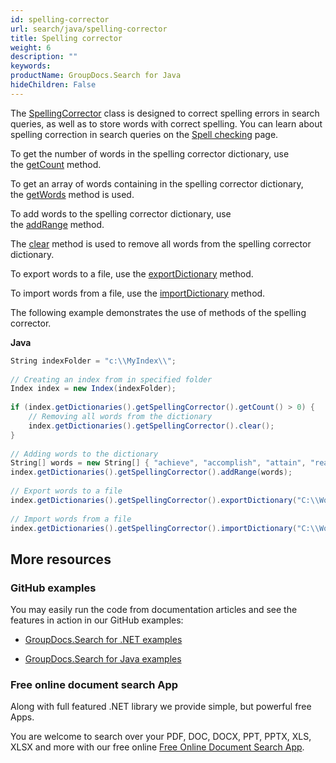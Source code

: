 ```yaml
---
id: spelling-corrector
url: search/java/spelling-corrector
title: Spelling corrector
weight: 6
description: ""
keywords: 
productName: GroupDocs.Search for Java
hideChildren: False
---
```

The [SpellingCorrector](https://apireference.groupdocs.com/search/java/com.groupdocs.search.dictionaries/SpellingCorrector) class is designed to correct spelling errors in search queries, as well as to store words with correct spelling. You can learn about spelling correction in search queries on the [Spell checking](Spell%2Bchecking.html) page.

To get the number of words in the spelling corrector dictionary, use the [getCount](https://apireference.groupdocs.com/search/java/com.groupdocs.search.dictionaries/SpellingCorrector#getCount()) method.

To get an array of words containing in the spelling corrector dictionary, the [getWords](https://apireference.groupdocs.com/search/java/com.groupdocs.search.dictionaries/SpellingCorrector#getWords()) method is used.

To add words to the spelling corrector dictionary, use the [addRange](https://apireference.groupdocs.com/search/java/com.groupdocs.search.dictionaries/SpellingCorrector#addRange(java.lang.Iterable)) method.

The [clear](https://apireference.groupdocs.com/search/java/com.groupdocs.search.dictionaries/SpellingCorrector#clear()) method is used to remove all words from the spelling corrector dictionary.

To export words to a file, use the [exportDictionary](https://apireference.groupdocs.com/search/java/com.groupdocs.search.dictionaries/DictionaryBase#exportDictionary(java.lang.String)) method.

To import words from a file, use the [importDictionary](https://apireference.groupdocs.com/search/java/com.groupdocs.search.dictionaries/DictionaryBase#importDictionary(java.lang.String)) method.

The following example demonstrates the use of methods of the spelling corrector.

**Java**

```csharp
String indexFolder = "c:\\MyIndex\\";
 
// Creating an index from in specified folder
Index index = new Index(indexFolder);
 
if (index.getDictionaries().getSpellingCorrector().getCount() > 0) {
    // Removing all words from the dictionary
    index.getDictionaries().getSpellingCorrector().clear();
}
 
// Adding words to the dictionary
String[] words = new String[] { "achieve", "accomplish", "attain", "reach" };
index.getDictionaries().getSpellingCorrector().addRange(words);
 
// Export words to a file
index.getDictionaries().getSpellingCorrector().exportDictionary("C:\\Words.txt");
 
// Import words from a file
index.getDictionaries().getSpellingCorrector().importDictionary("C:\\Words.txt");
```

## More resources

### GitHub examples

You may easily run the code from documentation articles and see the features in action in our GitHub examples:

*   [GroupDocs.Search for .NET examples](https://github.com/groupdocs-search/GroupDocs.Search-for-.NET)
    
*   [GroupDocs.Search for Java examples](https://github.com/groupdocs-search/GroupDocs.Search-for-Java)
    

### Free online document search App

Along with full featured .NET library we provide simple, but powerful free Apps.

You are welcome to search over your PDF, DOC, DOCX, PPT, PPTX, XLS, XLSX and more with our free online [Free Online Document Search App](https://products.groupdocs.app/search).

